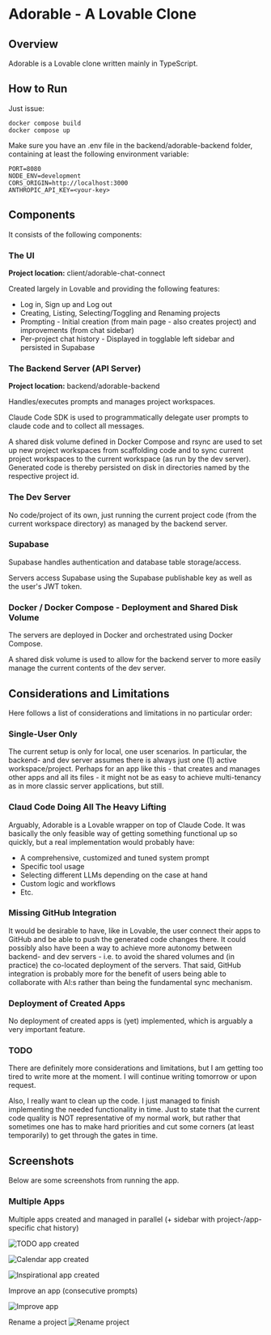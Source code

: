 # Adorable - A Lovable Clone

## Overview

Adorable is a Lovable clone written mainly in TypeScript.

## How to Run

Just issue:

```
docker compose build
docker compose up
```

Make sure you have an .env file in the backend/adorable-backend folder, containing at least the following
environment variable:

```
PORT=8080
NODE_ENV=development
CORS_ORIGIN=http://localhost:3000
ANTHROPIC_API_KEY=<your-key>
```

## Components 

It consists of the following components:

### The UI

**Project location:** client/adorable-chat-connect

Created largely in Lovable and providing the following features:

* Log in, Sign up and Log out
* Creating, Listing, Selecting/Toggling and Renaming projects
* Prompting - Initial creation (from main page - also creates project) and improvements (from chat sidebar)
* Per-project chat history - Displayed in togglable left sidebar and persisted in Supabase

### The Backend Server (API Server)

**Project location:** backend/adorable-backend

Handles/executes prompts and manages project workspaces.

Claude Code SDK is used to programmatically delegate user prompts to claude code and to collect all messages.

A shared disk volume defined in Docker Compose and rsync are used to set up new project workspaces from 
scaffolding code and to sync current project workspaces to the current workspace (as run by the dev server). 
Generated code is thereby persisted on disk in directories named by the respective project id.

### The Dev Server

No code/project of its own, just running the current project code (from the current workspace directory) as managed by the 
backend server.

### Supabase

Supabase handles authentication and database table storage/access.

Servers access Supabase using the Supabase publishable key as well as the user's JWT token.

### Docker / Docker Compose - Deployment and Shared Disk Volume

The servers are deployed in Docker and orchestrated using Docker Compose.

A shared disk volume is used to allow for the backend server to more easily manage the current contents of the dev server.

## Considerations and Limitations

Here follows a list of considerations and limitations in no particular order:

### Single-User Only

The current setup is only for local, one user scenarios. In particular, the backend- and dev server assumes there is 
always just one (1) active workspace/project. Perhaps for an app like this - that creates and manages other apps and 
all its files - it might not be as easy to achieve multi-tenancy as in more classic server applications, but still.

### Claud Code Doing All The Heavy Lifting

Arguably, Adorable is a Lovable wrapper on top of Claude Code. It was basically the only feasible way of getting 
something functional up so quickly, but a real implementation would probably have:
* A comprehensive, customized and tuned system prompt
* Specific tool usage
* Selecting different LLMs depending on the case at hand
* Custom logic and workflows
* Etc.

### Missing GitHub Integration

It would be desirable to have, like in Lovable, the user connect their apps to GitHub and be able to push the generated 
code changes there. It could possibly also have been a way to achieve more autonomy between backend- and dev servers - 
i.e. to avoid the shared volumes and (in practice) the co-located deployment of the servers. That said, GitHub
integration is probably more for the benefit of users being able to collaborate with AI:s rather than being the 
fundamental sync mechanism. 

### Deployment of Created Apps

No deployment of created apps is (yet) implemented, which is arguably a very important feature.

### TODO

There are definitely more considerations and limitations, but I am getting too tired to write more at the moment. 
I will continue writing tomorrow or upon request.

Also, I really want to clean up the code. I just managed to finish implementing the needed functionality in time. 
Just to state that the current code quality is NOT representative of my normal work, but rather that sometimes one 
has to make hard priorities and cut some corners (at least temporarily) to get through the gates in time.

## Screenshots

Below are some screenshots from running the app.

### Multiple Apps 

Multiple apps created and managed in parallel (+ sidebar with project-/app-specific chat history)

![TODO app created](doc/images/todo-app-created.png)

![Calendar app created](doc/images/calendar-app-created.png)

![Inspirational app created](doc/images/inspirational-app-created.png)

Improve an app (consecutive prompts)

![Improve app](doc/images/improve-app.png)

Rename a project 
![Rename project](doc/images/rename-project.png)

